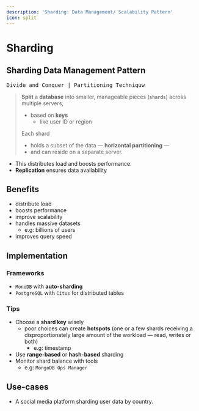 ```yaml
---
description: 'Sharding: Data Management/ Scalability Pattern'
icon: split
---
```


# Sharding

## Sharding Data Management Pattern

<kbd>Divide and Conquer | Partitioning Techniquw</kbd>

> **Split** a **database** into smaller, manageable pieces (**`shards`**) across multiple servers,
>
> * based on **keys**&#x20;
>   * like user ID or region
>
> Each shard&#x20;
>
> * holds a subset of the data — **horizontal partitioning** —&#x20;
> * and can reside on a separate server.



* This distributes load and boosts performance.
* **Replication** ensures data availability



## Benefits

* distribute load&#x20;
* boosts performance
* improve scalability
* handles massive datasets
  * e.g: billions of users&#x20;
* improves query speed



## Implementation

### Frameworks

* `MonoDB` with **auto-sharding**
* `PostgreSQL` with `Citus` for distributed tables



### Tips

* Choose a **shard key** wisely
  * poor choices can create **hotspots** (one or a few shards receiving a disproportionately large amount of the workload — read, writes or both)
    * e.g: timestamp
* Use **range-based** or **hash-based** sharding&#x20;
* Monitor shard balance with tools&#x20;
  * e.g: `MongoDB Ops Manager`



## Use-cases

* A social media platform sharding user data by country.





